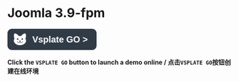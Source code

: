 # Joomla 3.9-fpm

<a href="https://www.vsplate.com/?docker-compose=https://github.com/vsplate/dcenvs/joomla/3.9-fpm"><img alt="VSPLATE GO" src="https://raw.githubusercontent.com/vsplate/images/master/vsgo_btn.png" width="200px"></a>

**Click the `VSPLATE GO` button to launch a demo online / 点击`VSPLATE GO`按钮创建在线环境**